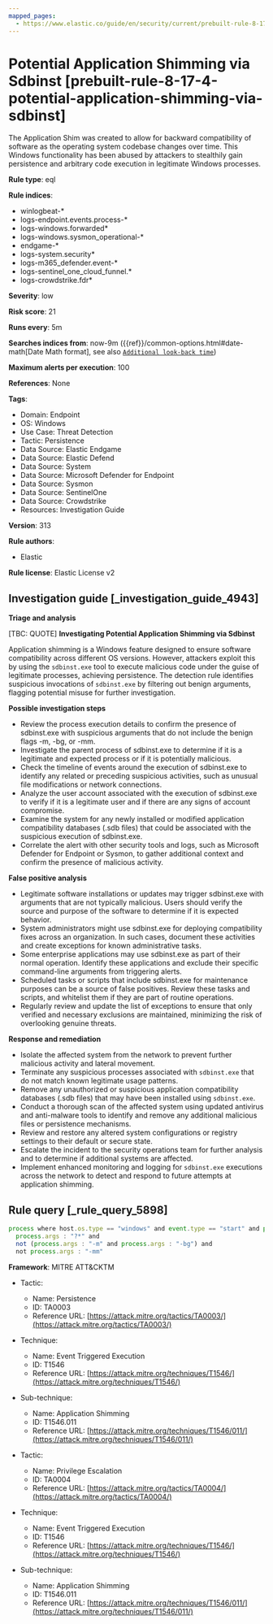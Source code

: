 ```yaml
---
mapped_pages:
  - https://www.elastic.co/guide/en/security/current/prebuilt-rule-8-17-4-potential-application-shimming-via-sdbinst.html
---
```


# Potential Application Shimming via Sdbinst [prebuilt-rule-8-17-4-potential-application-shimming-via-sdbinst]

The Application Shim was created to allow for backward compatibility of software as the operating system codebase changes over time. This Windows functionality has been abused by attackers to stealthily gain persistence and arbitrary code execution in legitimate Windows processes.

**Rule type**: eql

**Rule indices**:

* winlogbeat-*
* logs-endpoint.events.process-*
* logs-windows.forwarded*
* logs-windows.sysmon_operational-*
* endgame-*
* logs-system.security*
* logs-m365_defender.event-*
* logs-sentinel_one_cloud_funnel.*
* logs-crowdstrike.fdr*

**Severity**: low

**Risk score**: 21

**Runs every**: 5m

**Searches indices from**: now-9m ({{ref}}/common-options.html#date-math[Date Math format], see also [`Additional look-back time`](docs-content://solutions/security/detect-and-alert/create-detection-rule.md#rule-schedule))

**Maximum alerts per execution**: 100

**References**: None

**Tags**:

* Domain: Endpoint
* OS: Windows
* Use Case: Threat Detection
* Tactic: Persistence
* Data Source: Elastic Endgame
* Data Source: Elastic Defend
* Data Source: System
* Data Source: Microsoft Defender for Endpoint
* Data Source: Sysmon
* Data Source: SentinelOne
* Data Source: Crowdstrike
* Resources: Investigation Guide

**Version**: 313

**Rule authors**:

* Elastic

**Rule license**: Elastic License v2

## Investigation guide [_investigation_guide_4943]

**Triage and analysis**

[TBC: QUOTE]
**Investigating Potential Application Shimming via Sdbinst**

Application shimming is a Windows feature designed to ensure software compatibility across different OS versions. However, attackers exploit this by using the `sdbinst.exe` tool to execute malicious code under the guise of legitimate processes, achieving persistence. The detection rule identifies suspicious invocations of `sdbinst.exe` by filtering out benign arguments, flagging potential misuse for further investigation.

**Possible investigation steps**

* Review the process execution details to confirm the presence of sdbinst.exe with suspicious arguments that do not include the benign flags -m, -bg, or -mm.
* Investigate the parent process of sdbinst.exe to determine if it is a legitimate and expected process or if it is potentially malicious.
* Check the timeline of events around the execution of sdbinst.exe to identify any related or preceding suspicious activities, such as unusual file modifications or network connections.
* Analyze the user account associated with the execution of sdbinst.exe to verify if it is a legitimate user and if there are any signs of account compromise.
* Examine the system for any newly installed or modified application compatibility databases (.sdb files) that could be associated with the suspicious execution of sdbinst.exe.
* Correlate the alert with other security tools and logs, such as Microsoft Defender for Endpoint or Sysmon, to gather additional context and confirm the presence of malicious activity.

**False positive analysis**

* Legitimate software installations or updates may trigger sdbinst.exe with arguments that are not typically malicious. Users should verify the source and purpose of the software to determine if it is expected behavior.
* System administrators might use sdbinst.exe for deploying compatibility fixes across an organization. In such cases, document these activities and create exceptions for known administrative tasks.
* Some enterprise applications may use sdbinst.exe as part of their normal operation. Identify these applications and exclude their specific command-line arguments from triggering alerts.
* Scheduled tasks or scripts that include sdbinst.exe for maintenance purposes can be a source of false positives. Review these tasks and scripts, and whitelist them if they are part of routine operations.
* Regularly review and update the list of exceptions to ensure that only verified and necessary exclusions are maintained, minimizing the risk of overlooking genuine threats.

**Response and remediation**

* Isolate the affected system from the network to prevent further malicious activity and lateral movement.
* Terminate any suspicious processes associated with `sdbinst.exe` that do not match known legitimate usage patterns.
* Remove any unauthorized or suspicious application compatibility databases (.sdb files) that may have been installed using `sdbinst.exe`.
* Conduct a thorough scan of the affected system using updated antivirus and anti-malware tools to identify and remove any additional malicious files or persistence mechanisms.
* Review and restore any altered system configurations or registry settings to their default or secure state.
* Escalate the incident to the security operations team for further analysis and to determine if additional systems are affected.
* Implement enhanced monitoring and logging for `sdbinst.exe` executions across the network to detect and respond to future attempts at application shimming.


## Rule query [_rule_query_5898]

```js
process where host.os.type == "windows" and event.type == "start" and process.name : "sdbinst.exe" and
  process.args : "?*" and
  not (process.args : "-m" and process.args : "-bg") and
  not process.args : "-mm"
```

**Framework**: MITRE ATT&CKTM

* Tactic:

    * Name: Persistence
    * ID: TA0003
    * Reference URL: [https://attack.mitre.org/tactics/TA0003/](https://attack.mitre.org/tactics/TA0003/)

* Technique:

    * Name: Event Triggered Execution
    * ID: T1546
    * Reference URL: [https://attack.mitre.org/techniques/T1546/](https://attack.mitre.org/techniques/T1546/)

* Sub-technique:

    * Name: Application Shimming
    * ID: T1546.011
    * Reference URL: [https://attack.mitre.org/techniques/T1546/011/](https://attack.mitre.org/techniques/T1546/011/)

* Tactic:

    * Name: Privilege Escalation
    * ID: TA0004
    * Reference URL: [https://attack.mitre.org/tactics/TA0004/](https://attack.mitre.org/tactics/TA0004/)

* Technique:

    * Name: Event Triggered Execution
    * ID: T1546
    * Reference URL: [https://attack.mitre.org/techniques/T1546/](https://attack.mitre.org/techniques/T1546/)

* Sub-technique:

    * Name: Application Shimming
    * ID: T1546.011
    * Reference URL: [https://attack.mitre.org/techniques/T1546/011/](https://attack.mitre.org/techniques/T1546/011/)



